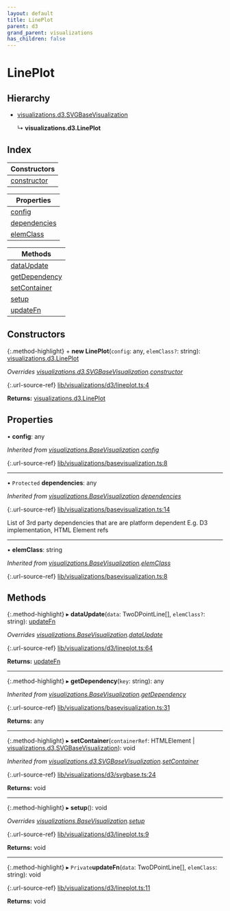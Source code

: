 ```yaml
---
layout: default
title: LinePlot
parent: d3
grand_parent: visualizations
has_children: false
---
```


# LinePlot

## Hierarchy

* [visualizations.d3.SVGBaseVisualization](/docs/classes/visualizations_d3_svgbasevisualization)

  ↳ **visualizations.d3.LinePlot**

## Index

| Constructors |
|-----------|
| [constructor](#constructor) |

| Properties |
|-----------|
| [config](#config) |
| [dependencies](#dependencies) |
| [elemClass](#elemclass) |

| Methods |
|-----------|
| [dataUpdate](#dataupdate) |
| [getDependency](#getdependency) |
| [setContainer](#setcontainer) |
| [setup](#setup) |
| [updateFn](#updatefn) |

## Constructors

{:.method-highlight}
\+ **new LinePlot**(`config`: any, `elemClass?`: string): [visualizations.d3.LinePlot](/docs/classes/visualizations_d3_lineplot)

*Overrides [visualizations.d3.SVGBaseVisualization](/docs/classes/visualizations_d3_svgbasevisualization).[constructor](/docs/classes/visualizations_d3_svgbasevisualization#constructor)*

{:.url-source-ref}
[lib/visualizations/d3/lineplot.ts:4](https://github.com/ascentcore/dataspot/blob/b02167c/lib/visualizations/d3/lineplot.ts#L4)

**Returns:** [visualizations.d3.LinePlot](/docs/classes/visualizations_d3_lineplot)

## Properties

•  **config**: any

*Inherited from [visualizations.BaseVisualization](/docs/classes/visualizations_basevisualization).[config](/docs/classes/visualizations_basevisualization#config)*

{:.url-source-ref}
[lib/visualizations/basevisualization.ts:8](https://github.com/ascentcore/dataspot/blob/b02167c/lib/visualizations/basevisualization.ts#L8)

___

• `Protected` **dependencies**: any

*Inherited from [visualizations.BaseVisualization](/docs/classes/visualizations_basevisualization).[dependencies](/docs/classes/visualizations_basevisualization#dependencies)*

{:.url-source-ref}
[lib/visualizations/basevisualization.ts:14](https://github.com/ascentcore/dataspot/blob/b02167c/lib/visualizations/basevisualization.ts#L14)

List of 3rd party dependencies that are are platform dependent
E.g. D3 implementation, HTML Element refs

___

•  **elemClass**: string

*Inherited from [visualizations.BaseVisualization](/docs/classes/visualizations_basevisualization).[elemClass](/docs/classes/visualizations_basevisualization#elemclass)*

{:.url-source-ref}
[lib/visualizations/basevisualization.ts:8](https://github.com/ascentcore/dataspot/blob/b02167c/lib/visualizations/basevisualization.ts#L8)

## Methods

{:.method-highlight}
▸ **dataUpdate**(`data`: TwoDPointLine[], `elemClass?`: string): [updateFn](/docs/classes/visualizations_d3_lineplot#updatefn)

*Overrides [visualizations.BaseVisualization](/docs/classes/visualizations_basevisualization).[dataUpdate](/docs/classes/visualizations_basevisualization#dataupdate)*

{:.url-source-ref}
[lib/visualizations/d3/lineplot.ts:64](https://github.com/ascentcore/dataspot/blob/b02167c/lib/visualizations/d3/lineplot.ts#L64)

**Returns:** [updateFn](/docs/classes/visualizations_d3_lineplot#updatefn)

___

{:.method-highlight}
▸ **getDependency**(`key`: string): any

*Inherited from [visualizations.BaseVisualization](/docs/classes/visualizations_basevisualization).[getDependency](/docs/classes/visualizations_basevisualization#getdependency)*

{:.url-source-ref}
[lib/visualizations/basevisualization.ts:31](https://github.com/ascentcore/dataspot/blob/b02167c/lib/visualizations/basevisualization.ts#L31)

**Returns:** any

___

{:.method-highlight}
▸ **setContainer**(`containerRef`: HTMLElement \| [visualizations.d3.SVGBaseVisualization](/docs/classes/visualizations_d3_svgbasevisualization)): void

*Inherited from [visualizations.d3.SVGBaseVisualization](/docs/classes/visualizations_d3_svgbasevisualization).[setContainer](/docs/classes/visualizations_d3_svgbasevisualization#setcontainer)*

{:.url-source-ref}
[lib/visualizations/d3/svgbase.ts:24](https://github.com/ascentcore/dataspot/blob/b02167c/lib/visualizations/d3/svgbase.ts#L24)

**Returns:** void

___

{:.method-highlight}
▸ **setup**(): void

*Overrides [visualizations.BaseVisualization](/docs/classes/visualizations_basevisualization).[setup](/docs/classes/visualizations_basevisualization#setup)*

{:.url-source-ref}
[lib/visualizations/d3/lineplot.ts:9](https://github.com/ascentcore/dataspot/blob/b02167c/lib/visualizations/d3/lineplot.ts#L9)

**Returns:** void

___

{:.method-highlight}
▸ `Private`**updateFn**(`data`: TwoDPointLine[], `elemClass`: string): void

{:.url-source-ref}
[lib/visualizations/d3/lineplot.ts:11](https://github.com/ascentcore/dataspot/blob/b02167c/lib/visualizations/d3/lineplot.ts#L11)

**Returns:** void
